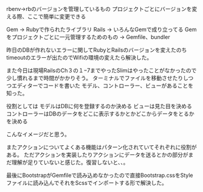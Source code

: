 rbenv->rbのバージョンを管理しているもの
プロジェクトごとにバージョンを変える際、ここで簡単に変更できる

Gem → Rubyで作られたライブラリ
Rails → いろんなGemで成り立ってる
Gemをプロジェクトごとに一元管理するためのもの → Gemfile、bundler

昨日のDBが作れないエラーに関してRubyとRailsのバージョンを変えたのちtimeoutのエラーが出たのでWifiの環境の変えたら解決した。

また今日は現場RailsのCh３の１−7までやったSlimはやったことがなかったので少し慣れるまで時間がかかりそう。
ターミナルでファイルを移動させたりしつつエディターでコードを書いた
モデル、コントローラー、ビューがあることを知った。

役割としては
モデルはDBに何を登録するのか決める
ビューは見た目を決める
コントローラーはDBのデータをどこに表示するかとかどこからデータをとるかを決める

こんなイメージだと思う。

またアクションについてよくある機能はパターン化されていてそれぞれに役割がある。
ただアクションを実装したりアクションにデータを送るとかの部分がまだ理解が足りていないと感じた。復習しないと、、。

最後にBootstrapがGemfileで読み込めなかったので直接Bootstrap.cssをStyleファイルに読み込んでそれをScssでインポートする形で解決した。
